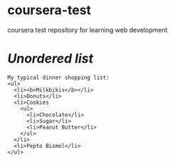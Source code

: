 # coursera-test
coursera test repository for learning web development
<!DOCTYPE html>
<html lang="en">
<head>
  <meta charset="utf-8">
  <title>Unordered Lists</title>
</head>
<body>
  <h1><i>Unordered list</i></h1>
  <div>
    
    My typical dinner shopping list:
    <ul>
      <li><b>Milkbikis</b></li>
      <li>Donuts</li>
      <li>Cookies
        <ul>
          <li>Chocolate</li>
          <li>Sugar</li>
          <li>Peanut Butter</li>
        </ul>
      </li>
      <li>Pepto Bismol</li>
    </ul>


  </div>
</body>
</html>
